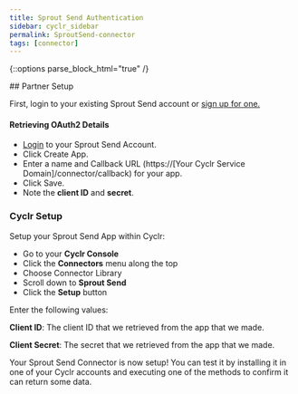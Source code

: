 ```yaml
---
title: Sprout Send Authentication
sidebar: cyclr_sidebar
permalink: SproutSend-connector
tags: [connector]
---
```

{::options parse_block_html="true" /}
<section class="card py-5 my-5">
## Partner Setup

First, login to your existing Sprout Send account or [sign up for one.](https://myguestlist.com/mgl/contact_forms/covid-sprout/get_started.php)

#### Retrieving OAuth2 Details

*   [Login](https://app.sproutsend.com/) to your Sprout Send Account.
*   Click Create App.
*   Enter a name and Callback URL (https://[Your Cyclr Service Domain]/connector/callback) for your app. 
*   Click Save.
*   Note the **client ID** and **secret**.

### Cyclr Setup

Setup your Sprout Send App within Cyclr:

*   Go to your **Cyclr Console**
*   Click the **Connectors** menu along the top
*   Choose Connector Library
*   Scroll down to **Sprout Send**
*   Click the **Setup** button

Enter the following values:

**Client ID**:  The client ID that we retrieved from the app that we made.

**Client Secret**:  The secret that we retrieved from the app that we made.


Your Sprout Send Connector is now setup! You can test it by installing it in one of your Cyclr accounts and executing one of the methods to confirm it can return some data.

</section>
